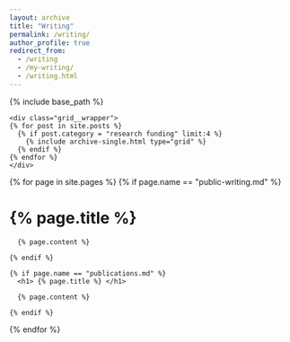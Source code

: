```yaml
---
layout: archive
title: "Writing"
permalink: /writing/
author_profile: true
redirect_from:
  - /writing
  - /my-writing/
  - /writing.html
---
```


{% include base_path %}
<!-- Stuff for "related" cards - essays select by topic -->

    <div class="grid__wrapper">
    {% for post in site.posts %}
      {% if post.category = "research funding" limit:4 %}
        {% include archive-single.html type="grid" %}
      {% endif %}
    {% endfor %}
    </div>

<!--  List of "Public writing" -->

  {% for page in site.pages %}
    {% if page.name == "public-writing.md" %}
      <h1> {% page.title %} </h1>
      
      {% page.content %}

    {% endif %}

<!-- List of publications -->
  
    {% if page.name == "publications.md" %}
      <h1> {% page.title %} </h1>

      {% page.content %}

    {% endif %}

  {% endfor %}